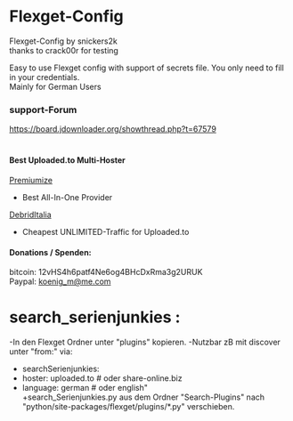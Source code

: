 # Flexget-Config

Flexget-Config by snickers2k<br>
thanks to crack00r for testing<br>


Easy to use Flexget config with support of secrets file. You only need to fill in your credentials. <br>
Mainly for German Users <br>


### support-Forum<br>
https://board.jdownloader.org/showthread.php?t=67579  <br>

#
#### Best Uploaded.to Multi-Hoster
[Premiumize](https://www.premiumize.me/ref/709558658) <br>
- Best All-In-One Provider <br>

[DebridItalia](http://www.debriditalia.com/?ref=ref68473) <br>
- Cheapest UNLIMITED-Traffic for Uploaded.to<br>


#### Donations / Spenden:
bitcoin: 12vHS4h6patf4Ne6og4BHcDxRma3g2URUK  <br>
Paypal: koenig_m@me.com  <br>



 # search_serienjunkies :
 -In den Flexget Ordner unter "plugins" kopieren.
 -Nutzbar zB mit discover unter "from:" via: <br>
 - searchSerienjunkies: <br>
 -  hoster: uploaded.to # oder share-online.biz <br>
 -  language: german # oder english" <br>
 +search_Serienjunkies.py aus dem Ordner "Search-Plugins" nach "python/site-packages/flexget/plugins/*.py" verschieben.
